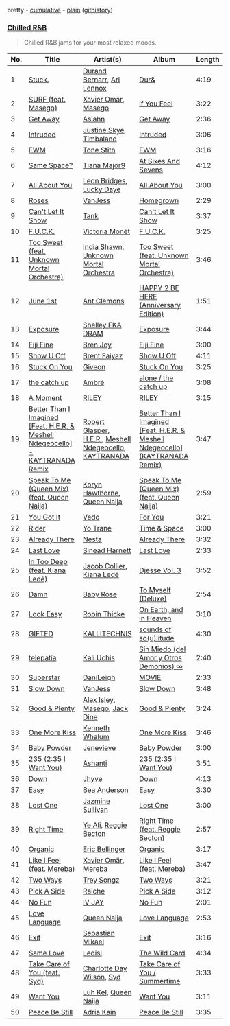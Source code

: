 pretty - [cumulative](/playlists/cumulative/Chilled%20R&B.md) - [plain](/playlists/plain/37i9dQZF1DX2UgsUIg75Vg) ([githistory](https://github.githistory.xyz/mackorone/spotify-playlist-archive/blob/master/playlists/plain/37i9dQZF1DX2UgsUIg75Vg))

### [Chilled R&B](https://open.spotify.com/playlist/37i9dQZF1DX2UgsUIg75Vg)

> Chilled R&B jams for your most relaxed moods.

| No. | Title | Artist(s) | Album | Length |
|---|---|---|---|---|
| 1 | [Stuck.](https://open.spotify.com/track/7JeCUUnOpoz4JoV84fliOc) | [Durand Bernarr](https://open.spotify.com/artist/2d6ggH1oVt4z2zCuY2u5DW), [Ari Lennox](https://open.spotify.com/artist/1vaQ6v3pOFxAIrFoPrAcom) | [Dur&](https://open.spotify.com/album/6pW1am4w3SRnL7l6lpOHPR) | 4:19 |
| 2 | [SURF (feat. Masego)](https://open.spotify.com/track/1lxs63LaZX1wHBr0qIt5oK) | [Xavier Omär](https://open.spotify.com/artist/3UjPnt2nRmw10N58bBeNOg), [Masego](https://open.spotify.com/artist/3ycxRkcZ67ALN3GQJ57Vig) | [if You Feel](https://open.spotify.com/album/3MbutmdmYVZkJet5KXtALG) | 3:22 |
| 3 | [Get Away](https://open.spotify.com/track/3BG5gqXSxHElhciH75rRZi) | [Asiahn](https://open.spotify.com/artist/1mKtlPrXjWK6oIdk9cSOjs) | [Get Away](https://open.spotify.com/album/0KuZNI2beyOTVDZBsTu2A6) | 2:36 |
| 4 | [Intruded](https://open.spotify.com/track/0sWSdNGH0bsD3NqjXvSacf) | [Justine Skye](https://open.spotify.com/artist/0jUQSUOcM7lxVn5eVGTkzQ), [Timbaland](https://open.spotify.com/artist/5Y5TRrQiqgUO4S36tzjIRZ) | [Intruded](https://open.spotify.com/album/0keWJvznKYYVSmxjYnWd0L) | 3:06 |
| 5 | [FWM](https://open.spotify.com/track/7aJwamBFV2pjHTXUnlDgZb) | [Tone Stith](https://open.spotify.com/artist/756t7CBmWLNYsshVtS6P44) | [FWM](https://open.spotify.com/album/19yDmZ6XifuMc31QkkmRVl) | 3:16 |
| 6 | [Same Space?](https://open.spotify.com/track/5DNa1gmm4SVyAjAFGmUrTd) | [Tiana Major9](https://open.spotify.com/artist/1Naqgo0HMRoumRP0e2MXD9) | [At Sixes And Sevens](https://open.spotify.com/album/7jUGP8u1MUh8GcNruyGTQ2) | 4:12 |
| 7 | [All About You](https://open.spotify.com/track/2uddLj27GIDBIdwRuIomE4) | [Leon Bridges](https://open.spotify.com/artist/3qnGvpP8Yth1AqSBMqON5x), [Lucky Daye](https://open.spotify.com/artist/5Vuvs6Py2JRU7WiFDVsI7J) | [All About You](https://open.spotify.com/album/36Lr1Ipl7w3gn0NdZbRcge) | 3:00 |
| 8 | [Roses](https://open.spotify.com/track/6pOe7SyDflmg8RXVtCG5tK) | [VanJess](https://open.spotify.com/artist/0Ek89uaJyo6NfWK22awFvI) | [Homegrown](https://open.spotify.com/album/6D701PBk88ecP19udi4EJj) | 2:29 |
| 9 | [Can't Let It Show](https://open.spotify.com/track/2kMarngrIWYgmAdVjruuuW) | [Tank](https://open.spotify.com/artist/4mwXUEKaW4ftbncf9Hi58l) | [Can't Let It Show](https://open.spotify.com/album/4HhADiM8pxlbilsOpxA6iO) | 3:37 |
| 10 | [F.U.C.K.](https://open.spotify.com/track/0iDuW211AjTsYDPsLxyqX4) | [Victoria Monét](https://open.spotify.com/artist/63XBtGSEZINSyXylZxEUbv) | [F.U.C.K.](https://open.spotify.com/album/5ECJ8Rfo3VvvGz7MeBfhFC) | 3:25 |
| 11 | [Too Sweet (feat. Unknown Mortal Orchestra)](https://open.spotify.com/track/1zw58wBujy79wxhOoxHxii) | [India Shawn](https://open.spotify.com/artist/7g0SC4F149FUX5rKFuSpqL), [Unknown Mortal Orchestra](https://open.spotify.com/artist/1LeVJ5GPeYDOVUjxx1y7Rp) | [Too Sweet (feat. Unknown Mortal Orchestra)](https://open.spotify.com/album/6EzhFxkhJ1Fd6vSER8YL8l) | 3:46 |
| 12 | [June 1st](https://open.spotify.com/track/4sGytBCmSavdzoFQdXoTX2) | [Ant Clemons](https://open.spotify.com/artist/028lPW2NdWHdSPCkRkcyhd) | [HAPPY 2 BE HERE (Anniversary Edition)](https://open.spotify.com/album/1djR94Uyy0vjecCXfOdXng) | 1:51 |
| 13 | [Exposure](https://open.spotify.com/track/0tHWsBI54oBishkTwMwd9Y) | [Shelley FKA DRAM](https://open.spotify.com/artist/5M0lbkGluOPXLeFjApw8r8) | [Exposure](https://open.spotify.com/album/1K1Dv8UvUhejxrbAMPCFu7) | 3:44 |
| 14 | [Fiji Fine](https://open.spotify.com/track/3Q0S0vFNDJviYsMaeo4wIi) | [Bren Joy](https://open.spotify.com/artist/4vZ5UD5pIliRPSdHHj9EUp) | [Fiji Fine](https://open.spotify.com/album/6xRXep3NUG7Hqy41uvzyKQ) | 3:00 |
| 15 | [Show U Off](https://open.spotify.com/track/00selpxxljfn9n5Pf4K3VR) | [Brent Faiyaz](https://open.spotify.com/artist/3tlXnStJ1fFhdScmQeLpuG) | [Show U Off](https://open.spotify.com/album/4vmD2mzd6e6UCvuQgKT00m) | 4:11 |
| 16 | [Stuck On You](https://open.spotify.com/track/08HPWLi0YmRUStJzkQ1ffh) | [Giveon](https://open.spotify.com/artist/4fxd5Ee7UefO4CUXgwJ7IP) | [Stuck On You](https://open.spotify.com/album/3Gy88OoWtHL93e8PQHiLTX) | 3:25 |
| 17 | [the catch up](https://open.spotify.com/track/18jvxnVVhtTVhLL6dE1JPs) | [Ambré](https://open.spotify.com/artist/6gj3sMEZYP6IESIptoXnrP) | [alone / the catch up](https://open.spotify.com/album/2QRf3UXAEnvnXwbwYYiX8I) | 3:08 |
| 18 | [A Moment](https://open.spotify.com/track/72rJE1F8Gy2V07SaWG9ZWV) | [RILEY](https://open.spotify.com/artist/5AKj7LRRQHfYPsCKfsptga) | [RILEY](https://open.spotify.com/album/0v7xoXMubKuKUqEUrw0yNi) | 3:15 |
| 19 | [Better Than I Imagined [Feat. H.E.R. & Meshell Ndegeocello] - KAYTRANADA Remix](https://open.spotify.com/track/5A3aEJL7HkijkxLFXMv7FN) | [Robert Glasper](https://open.spotify.com/artist/5cM1PvItlR21WUyBnsdMcn), [H.E.R.](https://open.spotify.com/artist/3Y7RZ31TRPVadSFVy1o8os), [Meshell Ndegeocello](https://open.spotify.com/artist/0uZRjholJ0fVC2J9EvnYnj), [KAYTRANADA](https://open.spotify.com/artist/6qgnBH6iDM91ipVXv28OMu) | [Better Than I Imagined [Feat. H.E.R. & Meshell Ndegeocello] (KAYTRANADA Remix)](https://open.spotify.com/album/7HRqZplSpqWZnL05hUJCcH) | 3:47 |
| 20 | [Speak To Me (Queen Mix) (feat. Queen Naija)](https://open.spotify.com/track/5e3VQH0pOjv9bSrbJhg4kf) | [Koryn Hawthorne](https://open.spotify.com/artist/03qM4LmPCrR7CuHTE0WAIW), [Queen Naija](https://open.spotify.com/artist/3nViOFa3kZW8OMSNOzwr98) | [Speak To Me (Queen Mix) (feat. Queen Naija)](https://open.spotify.com/album/0bTEIx8VmOj8z8B4SB7LmK) | 2:59 |
| 21 | [You Got It](https://open.spotify.com/track/4lsHZ92XCFOQfzJFBTluk8) | [Vedo](https://open.spotify.com/artist/3wVXTWabe3viT0jF7DfjOL) | [For You](https://open.spotify.com/album/4LxNdEodxvcd7q41asR17h) | 3:21 |
| 22 | [Rider](https://open.spotify.com/track/2WCfrMUBoTpmA2pqbN8vqw) | [Yo Trane](https://open.spotify.com/artist/4W49e48G0gg1pucAN6JiGH) | [Time & Space](https://open.spotify.com/album/2PgX96UzETtzpPDhGSyMti) | 3:00 |
| 23 | [Already There](https://open.spotify.com/track/67MpXN05qxu09WaM98n6RD) | [Nesta](https://open.spotify.com/artist/0TWVX68OyQscge2TZzChPx) | [Already There](https://open.spotify.com/album/2Yz7RFQXL1Ug3lkv2OXbgN) | 3:32 |
| 24 | [Last Love](https://open.spotify.com/track/15hQDO74LAH1lXyqUDVNc4) | [Sinead Harnett](https://open.spotify.com/artist/6tUJpYN2aYiXbzAcg0pIOo) | [Last Love](https://open.spotify.com/album/6R6X46dtWsfUxWXoh2amTF) | 2:33 |
| 25 | [In Too Deep (feat. Kiana Ledé)](https://open.spotify.com/track/3nGhp4FuIaitNYn4s7XHaX) | [Jacob Collier](https://open.spotify.com/artist/0QWrMNukfcVOmgEU0FEDyD), [Kiana Ledé](https://open.spotify.com/artist/7jZMxhsB8djyIbYmoiJSTs) | [Djesse Vol. 3](https://open.spotify.com/album/33cj3kzLqVOg9zvy69Wrc8) | 3:52 |
| 26 | [Damn](https://open.spotify.com/track/3GI61nYQMfL6diHPFU0YLB) | [Baby Rose](https://open.spotify.com/artist/6Z4JcgqrqgysyHIPRtDIHo) | [To Myself (Deluxe)](https://open.spotify.com/album/2RKhRRDOU32gaoNRrQICbG) | 2:54 |
| 27 | [Look Easy](https://open.spotify.com/track/2yZGCQvnHUC9KaLuMh7cx8) | [Robin Thicke](https://open.spotify.com/artist/0ZrpamOxcZybMHGg1AYtHP) | [On Earth, and in Heaven](https://open.spotify.com/album/5xDfo5P0vSP0xIt6toSmGL) | 3:10 |
| 28 | [GIFTED](https://open.spotify.com/track/6jCvpNfDksF9ociFet0nE3) | [KALLITECHNIS](https://open.spotify.com/artist/6i3sYlO1zUHf5IWHpXt4Sl) | [sounds of so(u)litude](https://open.spotify.com/album/6AWmEQFkIdkoQGaJkDCQj9) | 4:30 |
| 29 | [telepatía](https://open.spotify.com/track/6tDDoYIxWvMLTdKpjFkc1B) | [Kali Uchis](https://open.spotify.com/artist/1U1el3k54VvEUzo3ybLPlM) | [Sin Miedo (del Amor y Otros Demonios) ∞](https://open.spotify.com/album/00wSTrFxoSzA7eeS1UxHgd) | 2:40 |
| 30 | [Superstar](https://open.spotify.com/track/55q1k6Ewwy1CWdHT4niANb) | [DaniLeigh](https://open.spotify.com/artist/0XIKGBo9PnK1ApI5tZA60d) | [MOVIE](https://open.spotify.com/album/4d9fUkdY8BOJK0awqObMs6) | 2:33 |
| 31 | [Slow Down](https://open.spotify.com/track/5nRm6kz4ntiBGtygxGg5Dy) | [VanJess](https://open.spotify.com/artist/0Ek89uaJyo6NfWK22awFvI) | [Slow Down](https://open.spotify.com/album/4iDt95eDvKRfuf8fsVXNzl) | 3:48 |
| 32 | [Good & Plenty](https://open.spotify.com/track/1VAKnb1btGrQXcVZVSRkPe) | [Alex Isley](https://open.spotify.com/artist/7E2ioKxoxI2J94tUkIx6As), [Masego](https://open.spotify.com/artist/3ycxRkcZ67ALN3GQJ57Vig), [Jack Dine](https://open.spotify.com/artist/2NWuUOptHRTogSZghYspAE) | [Good & Plenty](https://open.spotify.com/album/53FhNZMrcBim6Ec9mp8ifl) | 3:24 |
| 33 | [One More Kiss](https://open.spotify.com/track/5Tfhu1RyUKxxkrurEBGPuj) | [Kenneth Whalum](https://open.spotify.com/artist/2lnrl1gyJvhaFtNIIRnB16) | [One More Kiss](https://open.spotify.com/album/3OfRIGjI51gWg7oA9wMsHB) | 3:46 |
| 34 | [Baby Powder](https://open.spotify.com/track/7t4ihBlcMdkyUeO6W1DfYH) | [Jenevieve](https://open.spotify.com/artist/0dUYLC7DLjeS8gIh8cz2Pq) | [Baby Powder](https://open.spotify.com/album/3nqQxvxUB95Bi2UBseY1u1) | 3:00 |
| 35 | [235 (2:35 I Want You)](https://open.spotify.com/track/5yGAyupR8TXCUq3MPb7xiK) | [Ashanti](https://open.spotify.com/artist/5rkVyNGXEgeUqKkB5ccK83) | [235 (2:35 I Want You)](https://open.spotify.com/album/22xnoAzJJFvmm1iZJNDNqh) | 3:51 |
| 36 | [Down](https://open.spotify.com/track/6pduF6NCbC5Cymo3AFqNr3) | [Jhyve](https://open.spotify.com/artist/0HmsavbsOIIyKWdQOyFh2f) | [Down](https://open.spotify.com/album/58IQnaA4eTgj3TwWvZGbeh) | 4:13 |
| 37 | [Easy](https://open.spotify.com/track/4k6eg0pf9IeopgOREVkj5T) | [Bea Anderson](https://open.spotify.com/artist/2FVCMrYrSKRNPXoWw2VozG) | [Easy](https://open.spotify.com/album/1rPv254umKfCuZwyWUoFBl) | 3:30 |
| 38 | [Lost One](https://open.spotify.com/track/3HY9qrtAKtobL2nCQ535h0) | [Jazmine Sullivan](https://open.spotify.com/artist/7gSjFKpVmDgC2MMsnN8CYq) | [Lost One](https://open.spotify.com/album/53JvgHHILTK9VsqNsL6lXf) | 3:00 |
| 39 | [Right Time](https://open.spotify.com/track/279rl4oKt4TZGxMOaQa34T) | [Ye Ali](https://open.spotify.com/artist/0Maq4Nk8ZM6keGZjTCXGIH), [Reggie Becton](https://open.spotify.com/artist/6tDysK3IF96GLkAcaSzXfC) | [Right Time (feat. Reggie Becton)](https://open.spotify.com/album/68GpIwLR39Lkm6B5QqmEIi) | 2:57 |
| 40 | [Organic](https://open.spotify.com/track/5DyvKrRpUufwtWTHcJ5fb8) | [Eric Bellinger](https://open.spotify.com/artist/7ibAWtDtmEfaVhc1FJ3Vl9) | [Organic](https://open.spotify.com/album/5Zv9WcJcbem7uU7RhNQRiY) | 3:17 |
| 41 | [Like I Feel (feat. Mereba)](https://open.spotify.com/track/64V55m8zSkracnZ6mYpjK0) | [Xavier Omär](https://open.spotify.com/artist/3UjPnt2nRmw10N58bBeNOg), [Mereba](https://open.spotify.com/artist/294lNTPZfdqyzt8qnxmFiL) | [Like I Feel (feat. Mereba)](https://open.spotify.com/album/0lwbJqkYbNedGKrLoqOhfN) | 3:47 |
| 42 | [Two Ways](https://open.spotify.com/track/7GIPHrEFcN8pt7ORkkJemv) | [Trey Songz](https://open.spotify.com/artist/2iojnBLj0qIMiKPvVhLnsH) | [Two Ways](https://open.spotify.com/album/5QTUcfQ5QvsOsCzaEAan6e) | 3:21 |
| 43 | [Pick A Side](https://open.spotify.com/track/5vXvD86WP93gFqrYrr93Q6) | [Raiche](https://open.spotify.com/artist/4yaRDENYr8yAAlEUf23DRI) | [Pick A Side](https://open.spotify.com/album/1xf8ut7calxvWuhLYyTrYK) | 3:12 |
| 44 | [No Fun](https://open.spotify.com/track/7AqxZ0ePVqhQRWPKsSjylG) | [IV JAY](https://open.spotify.com/artist/0S63sOasTLdgPXIycsCsMX) | [No Fun](https://open.spotify.com/album/2nax1mgHVqN1uYB7BvjVEj) | 2:01 |
| 45 | [Love Language](https://open.spotify.com/track/4PpMD5SKfEDwZnlkFwPszK) | [Queen Naija](https://open.spotify.com/artist/3nViOFa3kZW8OMSNOzwr98) | [Love Language](https://open.spotify.com/album/6W5ZlY9hX5SDnwIx8bCuFb) | 2:53 |
| 46 | [Exit](https://open.spotify.com/track/7z6VTwkfEhX25WWy1xC75O) | [Sebastian Mikael](https://open.spotify.com/artist/4hknFHNFp3UMm2Rbc6Ansf) | [Exit](https://open.spotify.com/album/7go9k6n1fCuixMOOpW3gej) | 3:16 |
| 47 | [Same Love](https://open.spotify.com/track/4FQg9eezgtA5DVaYcyCyFi) | [Ledisi](https://open.spotify.com/artist/60ciIY5MouLc2Y9n34DJdA) | [The Wild Card](https://open.spotify.com/album/1k61cWVj8AgcXdZUwRaCai) | 4:34 |
| 48 | [Take Care of You (feat. Syd)](https://open.spotify.com/track/2ENxOXbxhfJ3lfItO0MFDv) | [Charlotte Day Wilson](https://open.spotify.com/artist/3GQboECxDT1xqPPWC30p7v), [Syd](https://open.spotify.com/artist/3jk39CGeaaSO3FPKNx1RUx) | [Take Care of You / Summertime](https://open.spotify.com/album/1TOxhqUtnHSJHnOqRlVxQa) | 3:33 |
| 49 | [Want You](https://open.spotify.com/track/68ndzgs983ZubXDHPclWG6) | [Luh Kel](https://open.spotify.com/artist/24CgJHK6T7C5OmUbiLLMjJ), [Queen Naija](https://open.spotify.com/artist/3nViOFa3kZW8OMSNOzwr98) | [Want You](https://open.spotify.com/album/0ETr9LBbVHsstgFFpugTeF) | 3:11 |
| 50 | [Peace Be Still](https://open.spotify.com/track/274cgwC7QrE05PNXl9eo8z) | [Adria Kain](https://open.spotify.com/artist/2egizXtrbzmhjs0SgViG8y) | [Peace Be Still](https://open.spotify.com/album/6g3izz8FV1uZJ15uw1wiiD) | 3:35 |